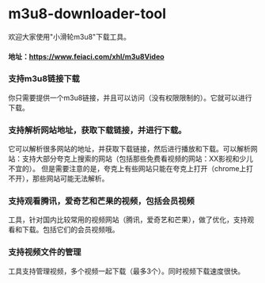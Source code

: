 # m3u8-downloader-tool
欢迎大家使用"小滑轮m3u8"下载工具。
#### 地址：https://www.feiaci.com/xhl/m3u8Video

### 支持m3u8链接下载
你只需要提供一个m3u8链接，并且可以访问（没有权限限制的）。它就可以进行下载。

### 支持解析网站地址，获取下载链接，并进行下载。
它可以解析很多网站的地址，并获取下载链接，然后进行播放和下载。可以解析网站：支持大部分夸克上搜索的网站（包括那些免费看视频的网站：XX影视和少儿不宜的）。
但是需要注意的是，夸克上有些网站只能在夸克上打开（chrome上打不开），那些网站可能无法解析。

### 支持观看腾讯，爱奇艺和芒果的视频，包括会员视频
工具，针对国内比较常用的视频网站（腾讯，爱奇艺和芒果），做了优化，支持观看和下载。包括它们的会员视频哦。

### 支持视频文件的管理
工具支持管理视频，多个视频一起下载（最多3个）。同时视频下载速度很快。
